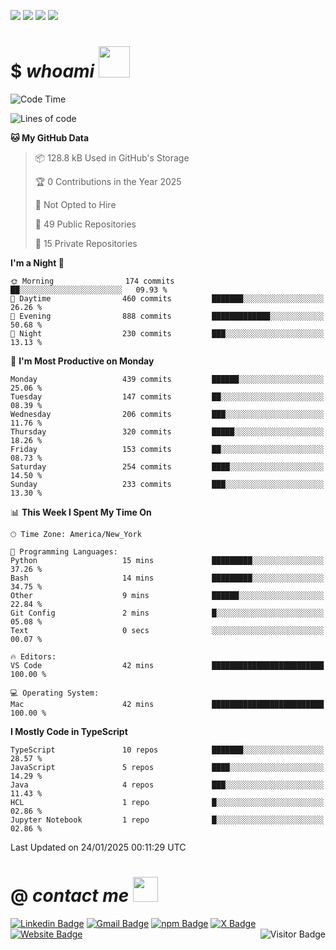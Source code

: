 <a href="#"><img src="https://img.shields.io/badge/Full%20Stack-Developer-white?style=for-the-badge"></a>
<a href="#"><img src="https://img.shields.io/badge/DevOps-Engineer-white?style=for-the-badge"></a>
<a href="#"><img src="https://img.shields.io/badge/Open%20Source-Advocate-white?style=for-the-badge"></a>
<a href="#"><img src="https://img.shields.io/badge/Clean%20Code-Fanatic-white?style=for-the-badge"></a>

# $ _whoami_ <img src="https://mariajandersen.com/wp-content/uploads/2019/03/gladkunde_gif.gif" width="50">

<!--START_SECTION:waka-->
![Code Time](http://img.shields.io/badge/Code%20Time-1%2C232%20hrs%206%20mins-blue)

![Lines of code](https://img.shields.io/badge/From%20Hello%20World%20I%27ve%20Written-1.8%20million%20lines%20of%20code-blue)

**🐱 My GitHub Data** 

> 📦 128.8 kB Used in GitHub's Storage 
 > 
> 🏆 0 Contributions in the Year 2025
 > 
> 🚫 Not Opted to Hire
 > 
> 📜 49 Public Repositories 
 > 
> 🔑 15 Private Repositories 
 > 
**I'm a Night 🦉** 

```text
🌞 Morning                174 commits         ██░░░░░░░░░░░░░░░░░░░░░░░   09.93 % 
🌆 Daytime                460 commits         ███████░░░░░░░░░░░░░░░░░░   26.26 % 
🌃 Evening                888 commits         █████████████░░░░░░░░░░░░   50.68 % 
🌙 Night                  230 commits         ███░░░░░░░░░░░░░░░░░░░░░░   13.13 % 
```
📅 **I'm Most Productive on Monday** 

```text
Monday                   439 commits         ██████░░░░░░░░░░░░░░░░░░░   25.06 % 
Tuesday                  147 commits         ██░░░░░░░░░░░░░░░░░░░░░░░   08.39 % 
Wednesday                206 commits         ███░░░░░░░░░░░░░░░░░░░░░░   11.76 % 
Thursday                 320 commits         █████░░░░░░░░░░░░░░░░░░░░   18.26 % 
Friday                   153 commits         ██░░░░░░░░░░░░░░░░░░░░░░░   08.73 % 
Saturday                 254 commits         ████░░░░░░░░░░░░░░░░░░░░░   14.50 % 
Sunday                   233 commits         ███░░░░░░░░░░░░░░░░░░░░░░   13.30 % 
```


📊 **This Week I Spent My Time On** 

```text
🕑︎ Time Zone: America/New_York

💬 Programming Languages: 
Python                   15 mins             █████████░░░░░░░░░░░░░░░░   37.26 % 
Bash                     14 mins             █████████░░░░░░░░░░░░░░░░   34.75 % 
Other                    9 mins              ██████░░░░░░░░░░░░░░░░░░░   22.84 % 
Git Config               2 mins              █░░░░░░░░░░░░░░░░░░░░░░░░   05.08 % 
Text                     0 secs              ░░░░░░░░░░░░░░░░░░░░░░░░░   00.07 % 

🔥 Editors: 
VS Code                  42 mins             █████████████████████████   100.00 % 

💻 Operating System: 
Mac                      42 mins             █████████████████████████   100.00 % 
```

**I Mostly Code in TypeScript** 

```text
TypeScript               10 repos            ███████░░░░░░░░░░░░░░░░░░   28.57 % 
JavaScript               5 repos             ████░░░░░░░░░░░░░░░░░░░░░   14.29 % 
Java                     4 repos             ███░░░░░░░░░░░░░░░░░░░░░░   11.43 % 
HCL                      1 repo              █░░░░░░░░░░░░░░░░░░░░░░░░   02.86 % 
Jupyter Notebook         1 repo              █░░░░░░░░░░░░░░░░░░░░░░░░   02.86 % 
```




 Last Updated on 24/01/2025 00:11:29 UTC
<!--END_SECTION:waka-->

# @ _contact me_ <img src="https://infoodmarketing.com/wp-content/uploads/2017/02/InboxSmall3.gif" width="40"></img>

<a href="https://linkedin.com/in/brignano"><img src="https://img.shields.io/badge/-brignano-white?style=flat-square&logo=Linkedin&logoColor=0077B5&link=https://linkedin.com/in/brignano" alt="Linkedin Badge"></img></a>
<a href="mailto:hi@brignano.io"><img src="https://img.shields.io/badge/-hi@brignano.io-white?style=flat-square&logo=Gmail&link=mailto:hi@brignano.io" alt="Gmail Badge"></img></a>
<a href="https://www.npmjs.com/package/brignano"><img src="https://img.shields.io/badge/-npx%20brignano-white?style=flat-square&logo=npm&logoColor=grey&link=https://www.npmjs.com/package/brignano" alt="npm Badge"></img></a>
<a href="https://twitter.com/brignano_"><img src="https://img.shields.io/badge/-@brignano__-white?style=flat-square&logo=x&logoColor=black&link=https://x/brignano_" alt="X Badge"></img></a>
<a href="https://brignano.io"><img src="https://img.shields.io/badge/-brignano.io-white?style=flat-square&logo=Google-Chrome&link=https://brignano.io" alt="Website Badge"></img></a>
<img align="right" src="https://visitor-badge.laobi.icu/badge?page_id=brignano.brignano" alt="Visitor Badge"></img>
